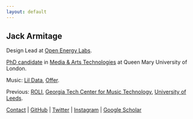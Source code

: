 ```yaml
---
layout: default
---
```


## Jack Armitage

Design Lead at [Open Energy Labs](https://openenergylabs.co).

[PhD candidate](http://instrumentslab.org/research/craft) in [Media & Arts Technologies](http://www.mat.qmul.ac.uk/) at Queen Mary University of London.

Music: [Lil Data](https://twitter.com/lildata), [Offer](http://offer.band/).

Previous: [ROLI](http://roli.com), [Georgia Tech Center for Music Technology](http://gtcmt.gatech.edu), [University of Leeds](https://courses.leeds.ac.uk/a617/music-multimedia-and-electronics-bsc).

[Contact](mailto:jack@jackarmitage.com) | [GitHub](http://github.com/jarmitage) | [Twitter](http://twitter.com/jdkarmitage) | [Instagram](http://instagram.com/jdkarmitage) | [Google Scholar](https://scholar.google.com/citations?user=APvoBhUAAAAJ)
